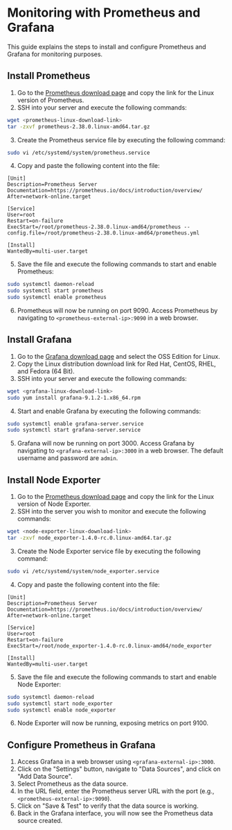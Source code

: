 # Monitoring with Prometheus and Grafana

This guide explains the steps to install and configure Prometheus and Grafana for monitoring purposes.

## Install Prometheus

1. Go to the [Prometheus download page](https://prometheus.io/download/) and copy the link for the Linux version of Prometheus.
2. SSH into your server and execute the following commands:

```bash
wget <prometheus-linux-download-link>
tar -zxvf prometheus-2.38.0.linux-amd64.tar.gz
```

3. Create the Prometheus service file by executing the following command:

```bash
sudo vi /etc/systemd/system/prometheus.service
```

4. Copy and paste the following content into the file:

```plaintext
[Unit]
Description=Prometheus Server
Documentation=https://prometheus.io/docs/introduction/overview/
After=network-online.target

[Service]
User=root
Restart=on-failure
ExecStart=/root/prometheus-2.38.0.linux-amd64/prometheus --config.file=/root/prometheus-2.38.0.linux-amd64/prometheus.yml

[Install]
WantedBy=multi-user.target
```

5. Save the file and execute the following commands to start and enable Prometheus:

```bash
sudo systemctl daemon-reload
sudo systemctl start prometheus
sudo systemctl enable prometheus
```

6. Prometheus will now be running on port 9090. Access Prometheus by navigating to `<prometheus-external-ip>:9090` in a web browser.

## Install Grafana

1. Go to the [Grafana download page](https://grafana.com/grafana/download) and select the OSS Edition for Linux.
2. Copy the Linux distribution download link for Red Hat, CentOS, RHEL, and Fedora (64 Bit).
3. SSH into your server and execute the following commands:

```bash
wget <grafana-linux-download-link>
sudo yum install grafana-9.1.2-1.x86_64.rpm
```

4. Start and enable Grafana by executing the following commands:

```bash
sudo systemctl enable grafana-server.service
sudo systemctl start grafana-server.service
```

5. Grafana will now be running on port 3000. Access Grafana by navigating to `<grafana-external-ip>:3000` in a web browser. The default username and password are `admin`.

## Install Node Exporter

1. Go to the [Prometheus download page](https://prometheus.io/download/) and copy the link for the Linux version of Node Exporter.
2. SSH into the server you wish to monitor and execute the following commands:

```bash
wget <node-exporter-linux-download-link>
tar -zxvf node_exporter-1.4.0-rc.0.linux-amd64.tar.gz
```

3. Create the Node Exporter service file by executing the following command:

```bash
sudo vi /etc/systemd/system/node_exporter.service
```

4. Copy and paste the following content into the file:

```plaintext
[Unit]
Description=Prometheus Server
Documentation=https://prometheus.io/docs/introduction/overview/
After=network-online.target

[Service]
User=root
Restart=on-failure
ExecStart=/root/node_exporter-1.4.0-rc.0.linux-amd64/node_exporter

[Install]
WantedBy=multi-user.target
```

5. Save the file and execute the following commands to start and enable Node Exporter:

```bash
sudo systemctl daemon-reload
sudo systemctl start node_exporter
sudo systemctl enable node_exporter
```

6. Node Exporter will now be running, exposing metrics on port 9100.

## Configure Prometheus in Grafana

1. Access Grafana in a web browser using `<grafana-external-ip>:3000`.
2. Click on the "Settings" button, navigate to "Data Sources", and click on "Add Data Source".
3. Select Prometheus as the data source.
4. In the URL field, enter the Prometheus server URL with the port (e.g., `<prometheus-external-ip>:9090`).
5. Click on "Save & Test" to verify that the data source is working.
6. Back in the Grafana interface, you will now see the Prometheus data source created.
